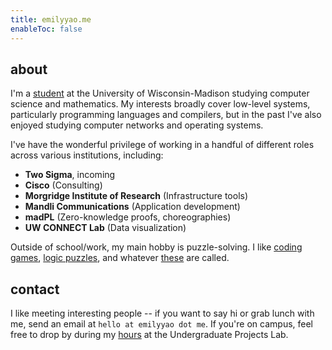 ```yaml
---
title: emilyyao.me
enableToc: false
---
```


<!-- ## hey, it's squeak! -->
## about
I'm a [student](/uw-madison-course-review) at the University of Wisconsin-Madison studying computer science and mathematics. My interests broadly cover low-level systems, particularly programming languages and compilers, but in the past I've also enjoyed studying computer networks and operating systems.

I've have the wonderful privilege of working in a handful of different roles across various institutions, including:
- **Two Sigma**, incoming 
- **Cisco** (Consulting)
- **Morgridge Institute of Research** (Infrastructure tools)
- **Mandli Communications** (Application development)
- **madPL** (Zero-knowledge proofs, choreographies)
- **UW CONNECT Lab** (Data visualization) 

Outside of school/work, my main hobby is puzzle-solving. I like [coding games](https://battlecode.org/), [logic puzzles](https://www.brainbashers.com/), and whatever [these](https://cdn.cs50.net/2020/x/events/puzzles/puzzles.pdf) are called. 

<!-- I also like to [read](https://thebookerprizes.com/the-booker-library/books) and walk around outside. -->

<!-- Welcome to my pothole on the Internet. I'm Emily! My nickname is "*squeak*" -- from which most of my usernames on the web are derived. I'm an undergraduate [student](/uw-madison-course-review) at UW-Madison studying computer science, mathematics, and economics.  -->

<!-- Currently, I'm:  
&nbsp; \- working on data analysis tools as a part of the UW CONNECT Lab  
&nbsp; \- developing automation scripts at the [Center for High-Throughput Computing](https://chtc.cs.wisc.edu/)  
&nbsp; \- level 32 in pokemon go -->

<!-- My main hobby is puzzle-solving, which is where all my other interests stem from -- I particularly enjoy competitive programming and coding [games](/projects#contests), such as [Battlecode](https://battlecode.org/) or [Advent of Code](https://adventofcode.com/). My main areas of interest in computer science are in low-level systems like compilers and programming languages, among other topics such as computer networks, optimization, and data visualization. In terms of math, I'm primarily interested in combinatorics.  -->

<!-- In my free time, I like [reading](https://thebookerprizes.com/the-booker-library/books), playing poker, and listening to [video game music](https://youtu.be/HL9_xm5HwrE). 

I also occasionally delve into math-related projects and visualizations as a means to create my own mathematics teaching style. -->

## contact
I like meeting interesting people -- if you want to say hi or grab lunch with me, send an email at `hello at emilyyao dot me`. If you're on campus, feel free to drop by during my [hours](https://www.upl.cs.wisc.edu/hours/) at the Undergraduate Projects Lab. 